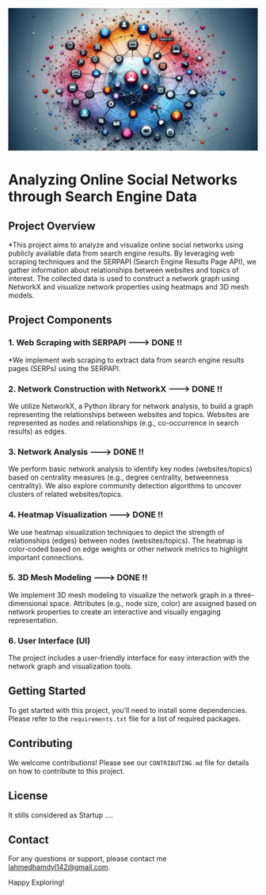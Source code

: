 <img src="logo.jpeg">

# Analyzing Online Social Networks through Search Engine Data


## Project Overview
  *This project aims to analyze and visualize online social networks using publicly available data from search engine results. By leveraging web scraping techniques and the SERPAPI (Search Engine Results Page API), we gather information about relationships between           websites and topics of interest. The collected data is used to construct a network graph using NetworkX and visualize network properties using heatmaps and 3D mesh models.

## Project Components

### 1. Web Scraping with SERPAPI  ---> DONE !!
  *We implement web scraping to extract data from search engine results pages (SERPs) using the SERPAPI.

### 2. Network Construction with NetworkX ---> DONE !!
We utilize NetworkX, a Python library for network analysis, to build a graph representing the relationships between websites and topics. Websites are represented as nodes and relationships (e.g., co-occurrence in search results) as edges.

### 3. Network Analysis ---> DONE !!
We perform basic network analysis to identify key nodes (websites/topics) based on centrality measures (e.g., degree centrality, betweenness centrality). We also explore community detection algorithms to uncover clusters of related websites/topics.

### 4. Heatmap Visualization ---> DONE !!
We use heatmap visualization techniques to depict the strength of relationships (edges) between nodes (websites/topics). The heatmap is color-coded based on edge weights or other network metrics to highlight important connections.

### 5. 3D Mesh Modeling ---> DONE !!
We implement 3D mesh modeling to visualize the network graph in a three-dimensional space. Attributes (e.g., node size, color) are assigned based on network properties to create an interactive and visually engaging representation.

### 6. User Interface (UI)
The project includes a user-friendly interface for easy interaction with the network graph and visualization tools.

## Getting Started
To get started with this project, you'll need to install some dependencies. Please refer to the `requirements.txt` file for a list of required packages.

## Contributing
We welcome contributions! Please see our `CONTRIBUTING.md` file for details on how to contribute to this project.

## License

It stills considered as Startup ....

## Contact

For any questions or support, please contact me 
lahmedhamdyl142@gmail.com.

Happy Exploring!

